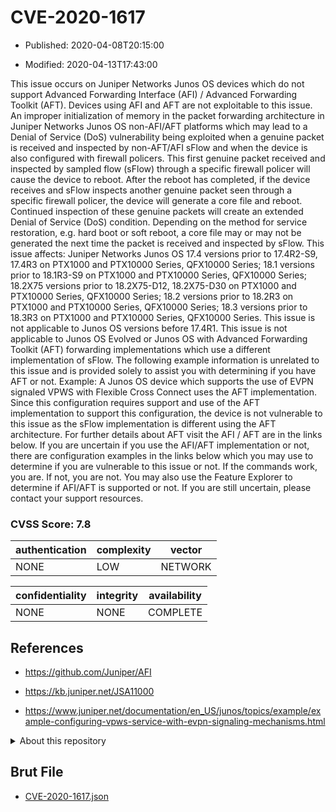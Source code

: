 # CVE-2020-1617

- Published: 2020-04-08T20:15:00

- Modified: 2020-04-13T17:43:00

This issue occurs on Juniper Networks Junos OS devices which do not support Advanced Forwarding Interface (AFI) / Advanced Forwarding Toolkit (AFT). Devices using AFI and AFT are not exploitable to this issue. An improper initialization of memory in the packet forwarding architecture in Juniper Networks Junos OS non-AFI/AFT platforms which may lead to a Denial of Service (DoS) vulnerability being exploited when a genuine packet is received and inspected by non-AFT/AFI sFlow and when the device is also configured with firewall policers. This first genuine packet received and inspected by sampled flow (sFlow) through a specific firewall policer will cause the device to reboot. After the reboot has completed, if the device receives and sFlow inspects another genuine packet seen through a specific firewall policer, the device will generate a core file and reboot. Continued inspection of these genuine packets will create an extended Denial of Service (DoS) condition. Depending on the method for service restoration, e.g. hard boot or soft reboot, a core file may or may not be generated the next time the packet is received and inspected by sFlow. This issue affects: Juniper Networks Junos OS 17.4 versions prior to 17.4R2-S9, 17.4R3 on PTX1000 and PTX10000 Series, QFX10000 Series; 18.1 versions prior to 18.1R3-S9 on PTX1000 and PTX10000 Series, QFX10000 Series; 18.2X75 versions prior to 18.2X75-D12, 18.2X75-D30 on PTX1000 and PTX10000 Series, QFX10000 Series; 18.2 versions prior to 18.2R3 on PTX1000 and PTX10000 Series, QFX10000 Series; 18.3 versions prior to 18.3R3 on PTX1000 and PTX10000 Series, QFX10000 Series. This issue is not applicable to Junos OS versions before 17.4R1. This issue is not applicable to Junos OS Evolved or Junos OS with Advanced Forwarding Toolkit (AFT) forwarding implementations which use a different implementation of sFlow. The following example information is unrelated to this issue and is provided solely to assist you with determining if you have AFT or not. Example: A Junos OS device which supports the use of EVPN signaled VPWS with Flexible Cross Connect uses the AFT implementation. Since this configuration requires support and use of the AFT implementation to support this configuration, the device is not vulnerable to this issue as the sFlow implementation is different using the AFT architecture. For further details about AFT visit the AFI / AFT are in the links below. If you are uncertain if you use the AFI/AFT implementation or not, there are configuration examples in the links below which you may use to determine if you are vulnerable to this issue or not. If the commands work, you are. If not, you are not. You may also use the Feature Explorer to determine if AFI/AFT is supported or not. If you are still uncertain, please contact your support resources.

### CVSS Score: **7.8**

| authentication | complexity | vector |
| --- | --- | --- |
| NONE | LOW | NETWORK |

| confidentiality | integrity | availability |
| --- | --- | --- |
| NONE | NONE | COMPLETE |

## References

* https://github.com/Juniper/AFI

* https://kb.juniper.net/JSA11000

* https://www.juniper.net/documentation/en_US/junos/topics/example/example-configuring-vpws-service-with-evpn-signaling-mechanisms.html

<details>
<summary>About this repository</summary> 

  This repository is part of the project [Live Hack CVE](https://github.com/Live-Hack-CVE). Main website can be found [www.live-hack.org](https://www.live-hack.org) 
  
  Made by [Sn0wAlice](https://github.com/Sn0wAlice) for the people that care about security and need to have a feed of the latest CVEs. Hope you enjoy it, don't forget to star the repo and follow me on [Twitter](https://twitter.com/Sn0wAlice) and [Github](https://github.com/Sn0wAlice). And that is my [personnal website](https://www.alice-snow.me/)

  - [Home Page](https://github.com/Live-Hack-CVE)
  - [Framework](https://github.com/Live-Hack-CVE/cve-framework)
  - [CVE database](https://github.com/Live-Hack-CVE/full_database)
  - [Changelog](https://github.com/Live-Hack-CVE/Changelog)
</details>

## Brut File

* [CVE-2020-1617.json](https://raw.githubusercontent.com/Live-Hack-CVE/full_database/main/cves/2020/CVE-2020-1617.json)

